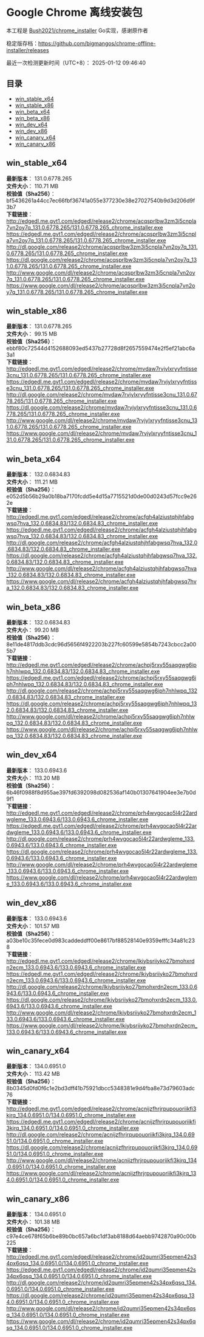 # Google Chrome 离线安装包
本工程是 [Bush2021/chrome_installer](https://github.com/Bush2021/chrome_installer) Go实现，感谢原作者

稳定版存档：<https://github.com/bigmangos/chrome-offline-installer/releases>

最近一次检测更新时间（UTC+8）：
2025-01-12 09:46:40

## 目录
* [win_stable_x64](https://github.com/bigmangos/chrome-offline-installer?tab=readme-ov-file#win_stable_x64)
* [win_stable_x86](https://github.com/bigmangos/chrome-offline-installer?tab=readme-ov-file#win_stable_x86)
* [win_beta_x64](https://github.com/bigmangos/chrome-offline-installer?tab=readme-ov-file#win_beta_x64)
* [win_beta_x86](https://github.com/bigmangos/chrome-offline-installer?tab=readme-ov-file#win_beta_x86)
* [win_dev_x64](https://github.com/bigmangos/chrome-offline-installer?tab=readme-ov-file#win_dev_x64)
* [win_dev_x86](https://github.com/bigmangos/chrome-offline-installer?tab=readme-ov-file#win_dev_x86)
* [win_canary_x64](https://github.com/bigmangos/chrome-offline-installer?tab=readme-ov-file#win_canary_x64)
* [win_canary_x86](https://github.com/bigmangos/chrome-offline-installer?tab=readme-ov-file#win_canary_x86)

## win_stable_x64
**最新版本**： 131.0.6778.265  
**文件大小**： 110.71 MB  
**校验值（Sha256）**： bf5436261a44cc7ec66fbf36741a055e377230e38e27027540b9d3d206d9f3b7  
**下载链接**：
http://edgedl.me.gvt1.com/edgedl/release2/chrome/acqsprlbw3zm3i5cnpla7vn2oy7q_131.0.6778.265/131.0.6778.265_chrome_installer.exe
https://edgedl.me.gvt1.com/edgedl/release2/chrome/acqsprlbw3zm3i5cnpla7vn2oy7q_131.0.6778.265/131.0.6778.265_chrome_installer.exe
http://dl.google.com/release2/chrome/acqsprlbw3zm3i5cnpla7vn2oy7q_131.0.6778.265/131.0.6778.265_chrome_installer.exe
https://dl.google.com/release2/chrome/acqsprlbw3zm3i5cnpla7vn2oy7q_131.0.6778.265/131.0.6778.265_chrome_installer.exe
http://www.google.com/dl/release2/chrome/acqsprlbw3zm3i5cnpla7vn2oy7q_131.0.6778.265/131.0.6778.265_chrome_installer.exe
https://www.google.com/dl/release2/chrome/acqsprlbw3zm3i5cnpla7vn2oy7q_131.0.6778.265/131.0.6778.265_chrome_installer.exe
## win_stable_x86
**最新版本**： 131.0.6778.265  
**文件大小**： 99.15 MB  
**校验值（Sha256）**： ebbf80c72544d4152688093ed5437b27728d8f2657559474e2f5ef21abc6a3a1  
**下载链接**：
http://edgedl.me.gvt1.com/edgedl/release2/chrome/mvdaw7rvjylxryyfntisse3cnu_131.0.6778.265/131.0.6778.265_chrome_installer.exe
https://edgedl.me.gvt1.com/edgedl/release2/chrome/mvdaw7rvjylxryyfntisse3cnu_131.0.6778.265/131.0.6778.265_chrome_installer.exe
http://dl.google.com/release2/chrome/mvdaw7rvjylxryyfntisse3cnu_131.0.6778.265/131.0.6778.265_chrome_installer.exe
https://dl.google.com/release2/chrome/mvdaw7rvjylxryyfntisse3cnu_131.0.6778.265/131.0.6778.265_chrome_installer.exe
http://www.google.com/dl/release2/chrome/mvdaw7rvjylxryyfntisse3cnu_131.0.6778.265/131.0.6778.265_chrome_installer.exe
https://www.google.com/dl/release2/chrome/mvdaw7rvjylxryyfntisse3cnu_131.0.6778.265/131.0.6778.265_chrome_installer.exe
## win_beta_x64
**最新版本**： 132.0.6834.83  
**文件大小**： 111.21 MB  
**校验值（Sha256）**： e052d5b56b29a0b18ba7170fcdd5e4d15a7715521d0de00d0243d57fcc9e262e  
**下载链接**：
http://edgedl.me.gvt1.com/edgedl/release2/chrome/acfgh4alziustqhjhfabgwsq7hva_132.0.6834.83/132.0.6834.83_chrome_installer.exe
https://edgedl.me.gvt1.com/edgedl/release2/chrome/acfgh4alziustqhjhfabgwsq7hva_132.0.6834.83/132.0.6834.83_chrome_installer.exe
http://dl.google.com/release2/chrome/acfgh4alziustqhjhfabgwsq7hva_132.0.6834.83/132.0.6834.83_chrome_installer.exe
https://dl.google.com/release2/chrome/acfgh4alziustqhjhfabgwsq7hva_132.0.6834.83/132.0.6834.83_chrome_installer.exe
http://www.google.com/dl/release2/chrome/acfgh4alziustqhjhfabgwsq7hva_132.0.6834.83/132.0.6834.83_chrome_installer.exe
https://www.google.com/dl/release2/chrome/acfgh4alziustqhjhfabgwsq7hva_132.0.6834.83/132.0.6834.83_chrome_installer.exe
## win_beta_x86
**最新版本**： 132.0.6834.83  
**文件大小**： 99.20 MB  
**校验值（Sha256）**： 8e11de4817ddb3cdc96d5656f4922203b227fc60599e5854b7243cbcc2a005b7  
**下载链接**：
http://edgedl.me.gvt1.com/edgedl/release2/chrome/achpj5rxy55saqgwg6iph7nhlwpq_132.0.6834.83/132.0.6834.83_chrome_installer.exe
https://edgedl.me.gvt1.com/edgedl/release2/chrome/achpj5rxy55saqgwg6iph7nhlwpq_132.0.6834.83/132.0.6834.83_chrome_installer.exe
http://dl.google.com/release2/chrome/achpj5rxy55saqgwg6iph7nhlwpq_132.0.6834.83/132.0.6834.83_chrome_installer.exe
https://dl.google.com/release2/chrome/achpj5rxy55saqgwg6iph7nhlwpq_132.0.6834.83/132.0.6834.83_chrome_installer.exe
http://www.google.com/dl/release2/chrome/achpj5rxy55saqgwg6iph7nhlwpq_132.0.6834.83/132.0.6834.83_chrome_installer.exe
https://www.google.com/dl/release2/chrome/achpj5rxy55saqgwg6iph7nhlwpq_132.0.6834.83/132.0.6834.83_chrome_installer.exe
## win_dev_x64
**最新版本**： 133.0.6943.6  
**文件大小**： 113.20 MB  
**校验值（Sha256）**： 6b46f0988f8d955ae397fd6392098d082536af140b01307641904ee3e7b0d9f1  
**下载链接**：
http://edgedl.me.gvt1.com/edgedl/release2/chrome/prh4wvgocao5l4r22ardwgleme_133.0.6943.6/133.0.6943.6_chrome_installer.exe
https://edgedl.me.gvt1.com/edgedl/release2/chrome/prh4wvgocao5l4r22ardwgleme_133.0.6943.6/133.0.6943.6_chrome_installer.exe
http://dl.google.com/release2/chrome/prh4wvgocao5l4r22ardwgleme_133.0.6943.6/133.0.6943.6_chrome_installer.exe
https://dl.google.com/release2/chrome/prh4wvgocao5l4r22ardwgleme_133.0.6943.6/133.0.6943.6_chrome_installer.exe
http://www.google.com/dl/release2/chrome/prh4wvgocao5l4r22ardwgleme_133.0.6943.6/133.0.6943.6_chrome_installer.exe
https://www.google.com/dl/release2/chrome/prh4wvgocao5l4r22ardwgleme_133.0.6943.6/133.0.6943.6_chrome_installer.exe
## win_dev_x86
**最新版本**： 133.0.6943.6  
**文件大小**： 101.57 MB  
**校验值（Sha256）**： a03be10c35fece0d983caddeddff00e8617bf88528140e9359efffc34a81c238  
**下载链接**：
http://edgedl.me.gvt1.com/edgedl/release2/chrome/lkiybsriiyko27bmohxrdn2ecm_133.0.6943.6/133.0.6943.6_chrome_installer.exe
https://edgedl.me.gvt1.com/edgedl/release2/chrome/lkiybsriiyko27bmohxrdn2ecm_133.0.6943.6/133.0.6943.6_chrome_installer.exe
http://dl.google.com/release2/chrome/lkiybsriiyko27bmohxrdn2ecm_133.0.6943.6/133.0.6943.6_chrome_installer.exe
https://dl.google.com/release2/chrome/lkiybsriiyko27bmohxrdn2ecm_133.0.6943.6/133.0.6943.6_chrome_installer.exe
http://www.google.com/dl/release2/chrome/lkiybsriiyko27bmohxrdn2ecm_133.0.6943.6/133.0.6943.6_chrome_installer.exe
https://www.google.com/dl/release2/chrome/lkiybsriiyko27bmohxrdn2ecm_133.0.6943.6/133.0.6943.6_chrome_installer.exe
## win_canary_x64
**最新版本**： 134.0.6951.0  
**文件大小**： 113.42 MB  
**校验值（Sha256）**： 8b0345d0fd0f6c1e2bd3dff41b75921dbcc5348381e9d4fba8e73d79603adc76  
**下载链接**：
http://edgedl.me.gvt1.com/edgedl/release2/chrome/acnijzfhrjrpupouoriikfi3kjrq_134.0.6951.0/134.0.6951.0_chrome_installer.exe
https://edgedl.me.gvt1.com/edgedl/release2/chrome/acnijzfhrjrpupouoriikfi3kjrq_134.0.6951.0/134.0.6951.0_chrome_installer.exe
http://dl.google.com/release2/chrome/acnijzfhrjrpupouoriikfi3kjrq_134.0.6951.0/134.0.6951.0_chrome_installer.exe
https://dl.google.com/release2/chrome/acnijzfhrjrpupouoriikfi3kjrq_134.0.6951.0/134.0.6951.0_chrome_installer.exe
http://www.google.com/dl/release2/chrome/acnijzfhrjrpupouoriikfi3kjrq_134.0.6951.0/134.0.6951.0_chrome_installer.exe
https://www.google.com/dl/release2/chrome/acnijzfhrjrpupouoriikfi3kjrq_134.0.6951.0/134.0.6951.0_chrome_installer.exe
## win_canary_x86
**最新版本**： 134.0.6951.0  
**文件大小**： 101.38 MB  
**校验值（Sha256）**： c97e4ce678f65b6be89b0bc657a6bc1df3ab8188d64aebb9742870a90c00b225  
**下载链接**：
http://edgedl.me.gvt1.com/edgedl/release2/chrome/id2qumri35epmen42s34px6qsq_134.0.6951.0/134.0.6951.0_chrome_installer.exe
https://edgedl.me.gvt1.com/edgedl/release2/chrome/id2qumri35epmen42s34px6qsq_134.0.6951.0/134.0.6951.0_chrome_installer.exe
http://dl.google.com/release2/chrome/id2qumri35epmen42s34px6qsq_134.0.6951.0/134.0.6951.0_chrome_installer.exe
https://dl.google.com/release2/chrome/id2qumri35epmen42s34px6qsq_134.0.6951.0/134.0.6951.0_chrome_installer.exe
http://www.google.com/dl/release2/chrome/id2qumri35epmen42s34px6qsq_134.0.6951.0/134.0.6951.0_chrome_installer.exe
https://www.google.com/dl/release2/chrome/id2qumri35epmen42s34px6qsq_134.0.6951.0/134.0.6951.0_chrome_installer.exe
